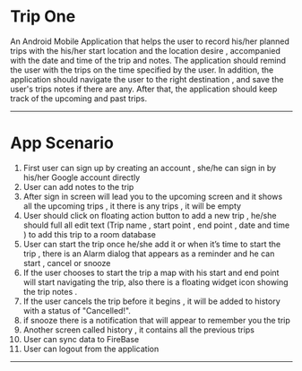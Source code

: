 # Trip One 
 An Android Mobile Application that helps the user to record his/her planned trips with the his/her start location and the location desire ,
accompanied with the date and time of the trip and notes.
The application should remind the user with the trips on the time specified by the user.
In addition, the application should navigate the user to the right destination , and save the user's trips notes if there are any.
After that, the application should keep track of the upcoming and past trips.

---------
# App Scenario

1. First user can sign up by creating an account , she/he can sign in by his/her Google account directly
2. User can add notes to the trip 
3. After sign in screen will lead you to the upcoming screen and it shows all the upcoming trips , it there is any trips , it will be empty
4. User should click on floating action button to add a new trip , he/she should full all edit text (Trip name , start point , end point , date and time )
 to add this trip to a room database
4. User can start the trip once he/she add it or when it’s time to start the trip , 
there is an Alarm dialog that appears as a reminder and he can start , cancel or snooze 
5. If the user chooses to start the trip a map with his start and end point will start navigating the trip, also there is a floating widget icon  showing the trip notes .
6. If the user cancels the trip before it begins , it will be added to history with a status of "Cancelled!".
7. if snooze there is a notification that will appear to remember you the trip
8. Another screen called history , it contains all the previous trips
9. User can sync data to FireBase 
10. User can logout from the application

---------
